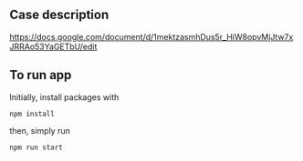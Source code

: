 ## Case description

https://docs.google.com/document/d/1mektzasmhDus5r_HiW8opvMjJtw7xJRRAo53YaGETbU/edit

## To run app

Initially, install packages with

```
npm install
```

then, simply run

```
npm run start
```
